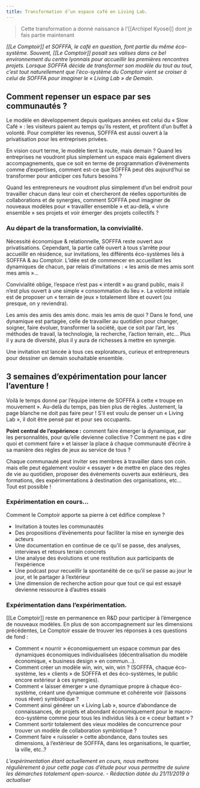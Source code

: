 ```yaml
---
title: Transformation d’un espace café en Living Lab.
---
```


> Cette transformation a donné naissance à l'[[Archipel Kyosei]] dont je fais partie maintenant

*[[Le Comptoir]] et SOFFFA, le café en question, font partie du même éco-système. Souvent, [[Le Comptoir]] posait ses valises dans ce bel environnement du centre lyonnais pour accueillir les premières rencontres projets. Lorsque SOFFFA décide de transformer son modèle du tout au tout, c’est tout naturellement que l’éco-système du Comptoir vient se croiser à celui de SOFFFA pour imaginer le « Living Lab » de Demain.*

## **Comment repenser un espace par ses communautés ?**

Le modèle en développement depuis quelques années est celui du « Slow Café » : les visiteurs paient au temps qu’ils restent, et profitent d’un buffet à volonté. Pour compléter les revenus, SOFFFA est aussi ouvert à la privatisation pour les entreprises privées.

En vision court terme, le modèle tient la route, mais demain ? Quand les entreprises ne voudront plus simplement un espace mais également divers accompagnements, que ce soit en terme de programmation d’évènements comme d’expertises, comment est-ce que SOFFFA peut dès aujourd’hui se transformer pour anticiper ces futurs besoins ?

Quand les entrepreneurs ne voudront plus simplement d’un bel endroit pour travailler chacun dans leur coin et chercheront de réelles opportunités de collaborations et de synergies, comment SOFFFA peut imaginer de nouveaux modèles pour « travailler ensemble » et au-delà, « vivre ensemble » ses projets et voir émerger des projets collectifs ?

### **Au départ de la transformation, la convivialité.**

Nécessité économique & relationnelle, SOFFFA reste ouvert aux privatisations. Cependant, la partie café ouvert à tous s’arrête pour accueillir en résidence, sur invitations, les différents éco-systèmes liés à SOFFFA & au Comptoir. L’idée est de commencer en accueillant les dynamiques de chacun, par relais d’invitations : « les amis de mes amis sont mes amis »…

Convivialité oblige, l’espace n’est pas « interdit » au grand public, mais il n’est plus ouvert à une simple « consommation du lieu ». La volonté initiale est de proposer un « terrain de jeux » totalement libre et ouvert (ou presque, on y reviendra).

Les amis des amis des amis donc. mais les amis de quoi ? Dans le fond, une dynamique est partagée, celle de travailler au quotidien pour changer, soigner, faire évoluer, transformer la société, que ce soit par l’art, les méthodes de travail, la technologie, la recherche, l’action terrain, etc… Plus il y aura de diversité, plus il y aura de richesses à mettre en synergie.

Une invitation est lancée à tous ces explorateurs, curieux et entrepreneurs pour dessiner un demain souhaitable ensemble.

## **3 semaines d’expérimentation pour lancer l’aventure !**

Voilà le temps donné par l’équipe interne de SOFFFA à cette « troupe en mouvement ». Au-delà du temps, pas bien plus de règles. Justement, la page blanche ne doit pas faire peur ! S’il est voulu de penser un « Living Lab », il doit être pensé par et pour ses occupants.

**Point central de l’expérience :** comment faire émerger la dynamique, par les personnalités, pour qu’elle devienne collective ? Comment ne pas « dire quoi et comment faire » et laisser la place à chaque communauté d’écrire à sa manière des règles de jeux au service de tous ?

Chaque communauté peut inviter ses membres à travailler dans son coin. mais elle peut également vouloir « essayer » de mettre en place des règles de vie au quotidien, proposer des évènements ouverts aux extérieurs, des formations, des expérimentations à destination des organisations, etc… Tout est possible !

### **Expérimentation en cours…**

Comment le Comptoir apporte sa pierre à cet édifice complexe ?

- Invitation à toutes les communautés
- Des propositions d’évènements pour faciliter la mise en synergie des acteurs
- Une documentation en continue de ce qu’il se passe, des analyses, interviews et retours terrain concrets
- Une analyse des évolutions et une restitution aux participants de l’expérience
- Une podcast pour recueillir la spontanéité de ce qu’il se passe au jour le jour, et le partager à l’extérieur
- Une dimension de recherche action pour que tout ce qui est essayé devienne ressource à d’autres essais

### **Expérimentation dans l’expérimentation.**

[[Le Comptoir]] reste en permanence en R&D pour participer à l’émergence de nouveaux modèles. En plus de son accompagnement sur les dimensions précédentes, Le Comptoir essaie de trouver les réponses à ces questions de fond :

- Comment « nourrir » économiquement un espace commun par des dynamiques économiques individualisées (décentralisation du modèle économique, « business design » en commun…).
- Comment créer un modèle win, win, win, win ? (SOFFFA, chaque éco-système, les « clients » de SOFFFA et des éco-systèmes, le public encore extérieur à ces synergies).
- Comment « laisser émerger » une dynamique propre à chaque éco-système, créant une dynamique commune et cohérente voir (laissons nous rêver) symbiotique ?
- Comment ainsi générer un « Living Lab », source d’abondance de connaissances, de projets et abondant économiquement pour le macro-éco-système comme pour tous les individus liés à ce « coeur battant » ?
- Comment sortir totalement des vieux modèles de concurrence pour trouver un modèle de collaboration symbiotique ?
- Comment faire « ruisseler » cette abondance, dans toutes ses dimensions, à l’extérieur de SOFFFA, dans les organisations, le quartier, la ville, etc..?

*L’expérimentation étant actuellement en cours, nous mettrons régulièrement à jour cette page cas d’étude pour vous permettre de suivre les démarches totalement open-source.* - *Rédaction datée du 21/11/2019 à actualiser*
